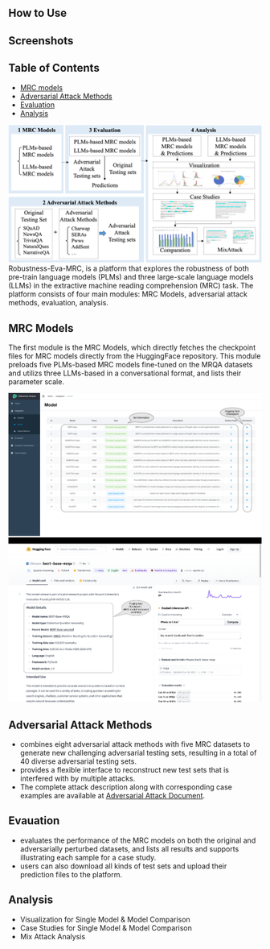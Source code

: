 ## How to Use
## Screenshots

## Table of Contents
- [MRC models](#MRC-models)
- [Adversarial Attack Methods](#Adversarial-Attack-Methods)
- [Evaluation](#evaluation)
- [Analysis](#Analysis)


![](../src/framework.png)
Robustness-Eva-MRC, is a platform that explores the robustness of both pre-train language models (PLMs) and three large-scale language models (LLMs) in the extractive machine reading comprehension (MRC) task. 
The platform consists of four main modules: MRC Models, adversarial attack methods, evaluation, analysis.


## MRC Models
The first module is the MRC Models, which directly fetches the checkpoint files for MRC models directly from the HuggingFace repository. 
This module preloads five PLMs-based MRC models fine-tuned on the MRQA datasets and utilizs three LLMs-based in a conversational format, and lists their parameter scale.

![](./src/1-1.png )
![](./src/1-2.png )




## Adversarial Attack Methods
   * combines eight adversarial attack methods with five MRC datasets to generate new challenging adversarial testing sets, resulting in a total of 40 diverse adversarial testing sets.
   * provides a flexible interface to reconstruct new test sets that is interfered with by multiple attacks.
   * The complete attack description along with corresponding case examples are available at [Adversarial Attack Document](https://github.com/distantJing/Robustness-Eva-MRC/tree/main/Adversarial%20Attack%20Document).
## Evauation
   * evaluates the performance of the MRC models on both the original and adversarially perturbed datasets, and lists all results and supports illustrating each sample for a case study.
   * users can also download all kinds of test sets and upload their prediction files to the platform.
## Analysis 
   * Visualization for Single Model & Model Comparison
   * Case Studies for Single Model & Model Comparison
   * Mix Attack Analysis


